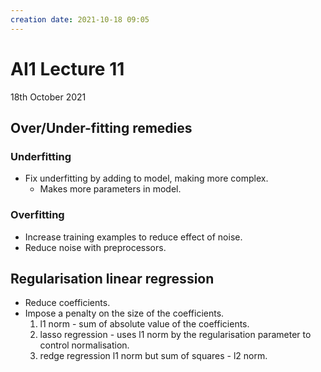 ```yaml
---
creation date: 2021-10-18 09:05
---
```

#  AI1 Lecture 11
18th October 2021

## Over/Under-fitting remedies
### Underfitting
- Fix underfitting by adding to model, making more complex.
	- Makes more parameters in model.
### Overfitting
- Increase training examples to reduce effect of noise.
- Reduce noise with preprocessors.

## Regularisation linear regression
- Reduce coefficients.
- Impose a penalty on the size of the coefficients. 
	1. l1 norm - sum of absolute value of the coefficients.
	2. lasso regression - uses l1 norm by the regularisation parameter to control normalisation.
	3. redge regression l1 norm but sum of squares - l2 norm.